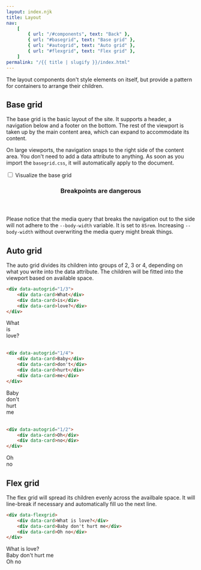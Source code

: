 ```yaml
---
layout: index.njk
title: Layout
nav:
    [
        { url: "/#components", text: "Back" },
        { url: "#basegrid", text: "Base grid" },
        { url: "#autogrid", text: "Auto grid" },
        { url: "#flexgrid", text: "Flex grid" },
    ]
permalink: "/{{ title | slugify }}/index.html"
---
```


The layout components don't style elements on itself, but provide a pattern for containers to arrange their children.

## Base grid

The base grid is the basic layout of the site. It supports a header, a navigation below and a footer on the bottom. The rest of the viewport is taken up by the main content area, which can expand to accommodate its content.

On large viewports, the navigation snaps to the right side of the content area. You don't need to add a data attribute to anything. As soon as you import the `basegrid.css`, it will automatically apply to the document.

<input type="checkbox" data-toggle id="base-grid-vis" /> <label for="base-grid-vis">Visualize the base grid</label>

<aside data-callout>
<header><h3>Breakpoints are dangerous</h3></header>
<p>Please notice that the media query that breaks the navigation out to the side will not adhere to the <code>--body-width</code> variable. It is set to <code>85rem</code>. Increasing <code>--body-width</code> without overwriting the media query might break things.</p>
</aside>

<script>
    document.querySelector('#base-grid-vis').addEventListener('change', (e) => {
        document.body.classList.toggle('demo', e.target.checked);
    });
</script>

<style>
    body.demo > :is(header, footer, nav, main, aside) {
        outline: 2px dashed var(--col-accent);
        outline-offset: -1px;
        position: relative;

        &::after {
            position: fixed;
            inset: calc(50% - 5ch);
            font-size: 1.5rem;
            font-family: var(--font-mono);
            background: var(--col-accent2);
            color: var(--col-accent-contrast);
            display: none;
            place-items: center;
            z-index: 10;
        }

        &::before {
                content: "";
                position: absolute;
                inset: 0;
                background-color: var(--col-accent2);
                opacity: 0.2;
                display: none;
                z-index: 9;
                pointer-events: none;
            }

        &:hover {
            &::before, &::after {
                display: inline-grid;
            }
        }
    }

    body.demo {
        > header::after { content: "header" }
        > footer::after { content: "footer" }
        > nav::after { content: "nav" }
        > main::after { content: "main" }
        > aside::after { content: "aside" }
    }
</style>

## Auto grid

The auto grid divides its children into groups of 2, 3 or 4, depending on what you write into the data attribute. The children will be fitted into the viewport based on available space.

```html
<div data-autogrid="1/3">
	<div data-card>What</div>
	<div data-card>is</div>
	<div data-card>love?</div>
</div>
```

<div data-autogrid="1/3">
    <div data-card>What</div>
    <div data-card>is</div>
    <div data-card>love?</div>
</div>
<br>

```html
<div data-autogrid="1/4">
	<div data-card>Baby</div>
	<div data-card>don't</div>
	<div data-card>hurt</div>
	<div data-card>me</div>
</div>
```

<div data-autogrid="1/4">
    <div data-card>Baby</div>
    <div data-card>don't</div>
    <div data-card>hurt</div>
    <div data-card>me</div>
</div>
<br>

```html
<div data-autogrid="1/2">
	<div data-card>Oh</div>
	<div data-card>no</div>
</div>
```

<div data-autogrid="1/2">
    <div data-card>Oh</div>
    <div data-card>no</div>
</div>

## Flex grid

The flex grid will spread its children evenly across the availbale space. It will line-break if necessary and automatically fill uo the next line.

```html
<div data-flexgrid>
	<div data-card>What is love?</div>
	<div data-card>Baby don't hurt me</div>
	<div data-card>Oh no</div>
</div>
```

<div data-flexgrid>
    <div data-card>What is love?</div>
    <div data-card>Baby don't hurt me</div>
    <div data-card>Oh no</div>
</div>
